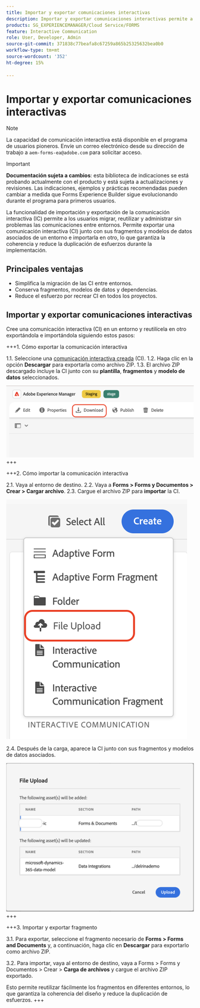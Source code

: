 ```yaml
---
title: Importar y exportar comunicaciones interactivas
description: Importar y exportar comunicaciones interactivas permite a los usuarios migrar, reutilizar y administrar las comunicaciones entre entornos sin problemas.
products: SG_EXPERIENCEMANAGER/Cloud Service/FORMS
feature: Interactive Communication
role: User, Developer, Admin
source-git-commit: 371838c77beafa8c67259a865b25325632bea0b0
workflow-type: tm+mt
source-wordcount: '352'
ht-degree: 15%

---
```



# Importar y exportar comunicaciones interactivas

>[!NOTE]
>
> La capacidad de comunicación interactiva está disponible en el programa de usuarios pioneros. Envíe un correo electrónico desde su dirección de trabajo a `aem-forms-ea@adobe.com` para solicitar acceso.

>[!IMPORTANT]
>
> **Documentación sujeta a cambios**: esta biblioteca de indicaciones se está probando actualmente con el producto y está sujeta a actualizaciones y revisiones. Las indicaciones, ejemplos y prácticas recomendadas pueden cambiar a medida que Forms Experience Builder sigue evolucionando durante el programa para primeros usuarios.

La funcionalidad de importación y exportación de la comunicación interactiva (IC) permite a los usuarios migrar, reutilizar y administrar sin problemas las comunicaciones entre entornos. Permite exportar una comunicación interactiva (CI) junto con sus fragmentos y modelos de datos asociados de un entorno e importarla en otro, lo que garantiza la coherencia y reduce la duplicación de esfuerzos durante la implementación.

## Principales ventajas

- Simplifica la migración de las CI entre entornos.
- Conserva fragmentos, modelos de datos y dependencias.
- Reduce el esfuerzo por recrear CI en todos los proyectos.

## Importar y exportar comunicaciones interactivas

Cree una comunicación interactiva (CI) en un entorno y reutilícela en otro exportándola e importándola siguiendo estos pasos:

+++&#x200B;1. Cómo exportar la comunicación interactiva

1.1. Seleccione una [comunicación interactiva creada](https://experienceleague.adobe.com/en/docs/experience-manager-cloud-service/content/forms/interactive-communication/create-interactive-communication) (CI).
1.2. Haga clic en la opción **Descargar** para exportarla como archivo ZIP.
1.3. El archivo ZIP descargado incluye la CI junto con su **plantilla**, **fragmentos** y **modelo de datos** seleccionados.

![Buscar documento CI](/help/forms/interactive-communication/assets/downloadic.png)
+++

+++&#x200B;2. Cómo importar la comunicación interactiva

2.1. Vaya al entorno de destino.
2.2. Vaya a **Forms > Forms y Documentos > Crear > Cargar archivo**.
2.3. Cargue el archivo ZIP para **importar** la CI.

![Buscar documento CI](/help/forms/interactive-communication/assets/uploadfile.png)

2.4. Después de la carga, aparece la CI junto con sus fragmentos y modelos de datos asociados.

![Buscar documento CI](/help/forms/interactive-communication/assets/importfragment.png)
+++

+++&#x200B;3. Importar y exportar fragmento

3.1. Para exportar, seleccione el fragmento necesario de **Forms > Forms and Documents** y, a continuación, haga clic en **Descargar** para exportarlo como archivo ZIP.

3.2. Para importar, vaya al entorno de destino, vaya a Forms > Forms y Documentos > Crear > **Carga de archivos** y cargue el archivo ZIP exportado.

Esto permite reutilizar fácilmente los fragmentos en diferentes entornos, lo que garantiza la coherencia del diseño y reduce la duplicación de esfuerzos.
+++
